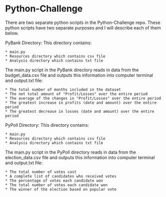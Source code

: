 # Python-Challenge
There are two separate python scripts in the Python-Challenge repo. These python scripts have two separate purposes and I will describe each of them below.

PyBank Directory:
This directory contains:

	* main.py	
	* Resources directory which contains csv file
	* Analysis directory which contains txt file

The main.py script in the PyBank directory reads in data from the budget_data.csv file and outputs this information into computer terminal and output.txt file:

	* The total number of months included in the dataset
	* The net total amount of "Profit/Losses" over the entire period
	* The average of the changes in "Profit/Losses" over the entire period
	* The greatest increase in profits (date and amount) over the entire period
	* The greatest decrease in losses (date and amount) over the entire period


PyPoll Directory:
This directory contains:

	* main.py	
	* Resources directory which contains csv file
	* Analysis directory which contains txt file

The main.py script in the PyPoll directory reads in data from the election_data.csv file and outputs this information into computer terminal and output.txt file:

	* The total number of votes cast
	* A complete list of candidates who received votes
	* The percentage of votes each candidate won
	* The total number of votes each candidate won
	* The winner of the election based on popular vote
